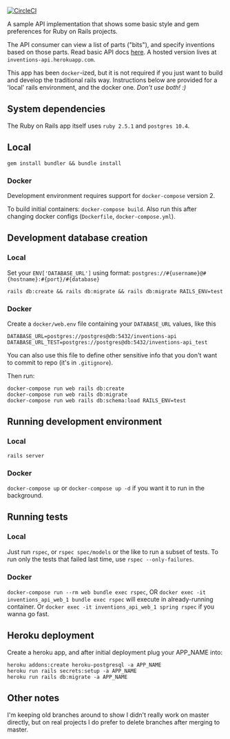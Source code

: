 [![CircleCI](https://circleci.com/gh/mikescar/inventions_api.svg?style=svg)](https://circleci.com/gh/mikescar/inventions_api)

A sample API implementation that shows some basic style and gem preferences for Ruby on Rails projects.

The API consumer can view a list of parts ("bits"), and specify inventions
based on those parts. Read basic API docs [here](https://github.com/mikescar/inventions_api/wiki/How-to-Use). A hosted version lives at `inventions-api.herokuapp.com`.

This app has been `docker`-ized, but it is not required if you just want to build and develop the traditional rails way.
Instructions below are provided for a 'local' rails environment, and the docker one. _Don't use both! :)_

## System dependencies
The Ruby on Rails app itself uses `ruby 2.5.1` and `postgres 10.4`.

## Local
`gem install bundler && bundle install`

### Docker
Development environment requires support for `docker-compose` version 2.

To build initial containers: `docker-compose build`. Also run this after changing docker configs
(`Dockerfile`, `docker-compose.yml`).


## Development database creation

### Local
Set your `ENV['DATABASE_URL']` using format: `postgres://#{username}@#{hostname}:#{port}/#{database}`

`rails db:create && rails db:migrate && rails db:migrate RAILS_ENV=test`

### Docker
Create a `docker/web.env` file containing your `DATABASE_URL` values, like this

```
DATABASE_URL=postgres://postgres@db:5432/inventions-api
DATABASE_URL_TEST=postgres://postgres@db:5432/inventions-api_test
```

You can also use this file to define other sensitive info that you don't want to commit to repo (it's in `.gitignore`).

Then run:

```
docker-compose run web rails db:create
docker-compose run web rails db:migrate
docker-compose run web rails db:schema:load RAILS_ENV=test
```

## Running development environment

### Local
`rails server`

### Docker
`docker-compose up` or `docker-compose up -d` if you want it to run in the background.


## Running tests

### Local
Just run `rspec`, or `rspec spec/models` or the like to run a subset of tests. To run only the tests
that failed last time, use `rspec --only-failures`.

### Docker
`docker-compose run --rm web bundle exec rspec`, OR `docker exec -it inventions_api_web_1 bundle exec rspec` will execute in already-running container. Or `docker exec -it inventions_api_web_1 spring rspec` if you wanna go fast.


## Heroku deployment
Create a heroku app, and after initial deployment plug your APP_NAME into:
```
heroku addons:create heroku-postgresql -a APP_NAME
heroku run rails secrets:setup -a APP_NAME
heroku run rails db:migrate -a APP_NAME
```

## Other notes
I'm keeping old branches around to show I didn't really work on master directly, but on real projects
I do prefer to delete branches after merging to master.
